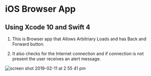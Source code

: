 # iOS Browser App

## Using Xcode 10 and Swift 4

1. This is Browser app that Allows Arbitriary Loads and has Back and Forward button.

2. It also checks for the Internet connection and if connection is not present the user receives an alert message.



![screen shot 2019-02-11 at 2 55 41 pm](https://user-images.githubusercontent.com/13806781/52590762-28c71180-2e10-11e9-84c9-29cf114ec717.png)
